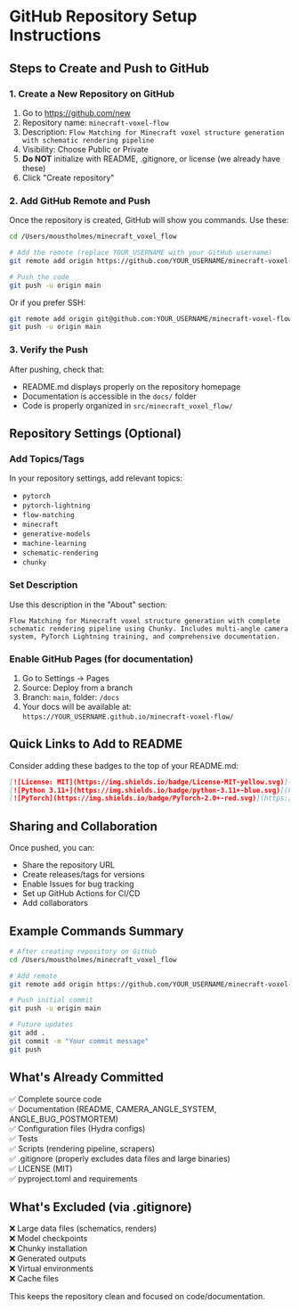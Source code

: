 # GitHub Repository Setup Instructions

## Steps to Create and Push to GitHub

### 1. Create a New Repository on GitHub

1. Go to https://github.com/new
2. Repository name: `minecraft-voxel-flow`
3. Description: `Flow Matching for Minecraft voxel structure generation with schematic rendering pipeline`
4. Visibility: Choose Public or Private
5. **Do NOT** initialize with README, .gitignore, or license (we already have these)
6. Click "Create repository"

### 2. Add GitHub Remote and Push

Once the repository is created, GitHub will show you commands. Use these:

```bash
cd /Users/moustholmes/minecraft_voxel_flow

# Add the remote (replace YOUR_USERNAME with your GitHub username)
git remote add origin https://github.com/YOUR_USERNAME/minecraft-voxel-flow.git

# Push the code
git push -u origin main
```

Or if you prefer SSH:

```bash
git remote add origin git@github.com:YOUR_USERNAME/minecraft-voxel-flow.git
git push -u origin main
```

### 3. Verify the Push

After pushing, check that:
- README.md displays properly on the repository homepage
- Documentation is accessible in the `docs/` folder
- Code is properly organized in `src/minecraft_voxel_flow/`

## Repository Settings (Optional)

### Add Topics/Tags
In your repository settings, add relevant topics:
- `pytorch`
- `pytorch-lightning`
- `flow-matching`
- `minecraft`
- `generative-models`
- `machine-learning`
- `schematic-rendering`
- `chunky`

### Set Description
Use this description in the "About" section:
```
Flow Matching for Minecraft voxel structure generation with complete schematic rendering pipeline using Chunky. Includes multi-angle camera system, PyTorch Lightning training, and comprehensive documentation.
```

### Enable GitHub Pages (for documentation)
1. Go to Settings → Pages
2. Source: Deploy from a branch
3. Branch: `main`, folder: `/docs`
4. Your docs will be available at: `https://YOUR_USERNAME.github.io/minecraft-voxel-flow/`

## Quick Links to Add to README

Consider adding these badges to the top of your README.md:

```markdown
[![License: MIT](https://img.shields.io/badge/License-MIT-yellow.svg)](https://opensource.org/licenses/MIT)
[![Python 3.11+](https://img.shields.io/badge/python-3.11+-blue.svg)](https://www.python.org/downloads/)
[![PyTorch](https://img.shields.io/badge/PyTorch-2.0+-red.svg)](https://pytorch.org/)
```

## Sharing and Collaboration

Once pushed, you can:
- Share the repository URL
- Create releases/tags for versions
- Enable Issues for bug tracking
- Set up GitHub Actions for CI/CD
- Add collaborators

## Example Commands Summary

```bash
# After creating repository on GitHub
cd /Users/moustholmes/minecraft_voxel_flow

# Add remote
git remote add origin https://github.com/YOUR_USERNAME/minecraft-voxel-flow.git

# Push initial commit
git push -u origin main

# Future updates
git add .
git commit -m "Your commit message"
git push
```

## What's Already Committed

✅ Complete source code  
✅ Documentation (README, CAMERA_ANGLE_SYSTEM, ANGLE_BUG_POSTMORTEM)  
✅ Configuration files (Hydra configs)  
✅ Tests  
✅ Scripts (rendering pipeline, scrapers)  
✅ .gitignore (properly excludes data files and large binaries)  
✅ LICENSE (MIT)  
✅ pyproject.toml and requirements

## What's Excluded (via .gitignore)

❌ Large data files (schematics, renders)  
❌ Model checkpoints  
❌ Chunky installation  
❌ Generated outputs  
❌ Virtual environments  
❌ Cache files

This keeps the repository clean and focused on code/documentation.
